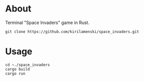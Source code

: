 # About #
Terminal "Space Invaders" game in Rust.

```git
git clone https://github.com/kirilamenski/space_invaders.git
```
# Usage #
```
cd ~./space_invaders
cargo build 
cargo run
```
